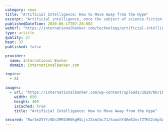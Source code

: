 ```yaml
---
category: news
title: "Artificial Intelligence: How to Move Away from the Hype"
excerpt: "Artificial intelligence, once the subject of science-fiction novels, is today regarded by financial institutions as a must-have. But the AI uptake can be challenging. How can banks turn this trendy buzz-term into a vital component of their day-to-day operations?"
publishedDateTime: 2020-06-17T07:28:00Z
webUrl: "https://internationalbanker.com/technology/artificial-intelligence-how-to-move-away-from-the-hype/"
type: article
quality: 37
heat: 37
published: false

provider:
  name: International Banker
  domain: internationalbanker.com

topics:
  - AI

images:
  - url: "https://internationalbanker.com/wp-content/uploads/2020/06/ING-Featured-Image.png"
    width: 650
    height: 409
    isCached: true
    title: "Artificial Intelligence: How to Move Away from the Hype"

secured: "RwrImZSYY/8Dn2MMZdMdkgMSLjsJZxmCmL71zSuouhY4Rm52ncfZTH22i6p3wmeyJdMRQxvL9x1JzRmNhJaWFjmcWL8/3B35nhhxLR0qO0GSjnTdTqOc7efydF+51bvq14zHPRYawbPMZ3hvSIjjmz0H6LDBmj4eLd6E6C8KqhY9LUGZnPZMva6U5tWLFsNwTWWuzmCJi8pFV3WFeNDuojxg2ue4rpkr05l8WJH1Bn9uDSQS36KsYeWx8ihdbEhg+lso2atycQHWRejLgKKzvROJoS/73MqWsj9sCWEA6quNTrWLY55OsHmPowMo9WGdTZFpBK7rR2S1Nhkq5z7Uog==;zFFy2yruJ5CiAqNrIrS17g=="
---
```


